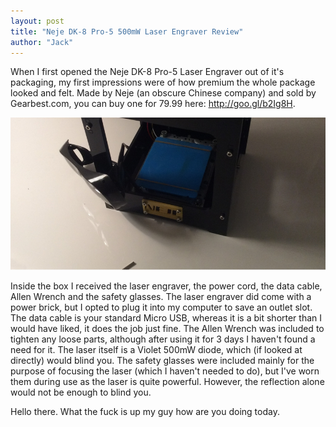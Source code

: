 ```yaml
---
layout: post
title: "Neje DK-8 Pro-5 500mW Laser Engraver Review"
author: "Jack"
---
```


When I first opened the Neje DK-8 Pro-5 Laser Engraver out of it's packaging, my first impressions were of how premium the whole package looked and felt. Made by Neje (an obscure Chinese company) and sold by Gearbest.com, you can buy one for 79.99 here: http://goo.gl/b2Ig8H.

![backup1](./assets/backup1.PNG)

Inside the box I received the laser engraver, the power cord, the data cable, Allen Wrench and the safety glasses. The laser engraver did come with a power brick, but I opted to plug it into my computer to save an outlet slot. The data cable is your standard Micro USB, whereas it is a bit shorter than I would have liked, it does the job just fine. The Allen Wrench was included to tighten any loose parts, although after using it for 3 days I haven't found a need for it. The laser itself is a Violet 500mW diode, which (if looked at directly) would blind you. The safety glasses were included mainly for the purpose of focusing the laser (which I haven't needed to do), but I've worn them during use as the laser is quite powerful. However, the reflection alone would not be enough to blind you.

Hello there. What the fuck is up my guy how are you doing today.
